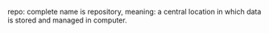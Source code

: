 repo: complete name is repository, meaning: a central location in which data is stored and managed in computer.